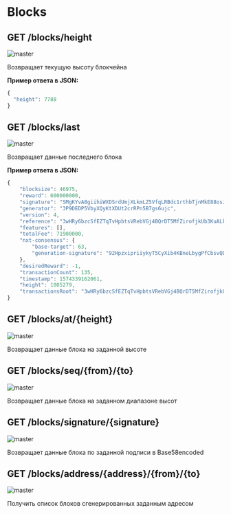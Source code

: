 # Blocks

## GET /blocks/height

![master](https://img.shields.io/badge/MAINNET-available-4bc51d.svg)

Возвращает текущую высоту блокчейна

**Пример ответа в JSON:**

```js
{
  "height": 7788
}
```

## GET /blocks/last

![master](https://img.shields.io/badge/MAINNET-available-4bc51d.svg)

Возвращает данные последнего блока

**Пример ответа в JSON:**

```js
{
    "blocksize": 46975,
    "reward": 600000000,
    "signature": "SMgKYvA8giihiWXDSrdUmjXLkmLZ5VfqLRBdc1rthbTjnMkE88osJfWeDjbQPySiNMfw38owiXx6g8kkVcDCKvk",
    "generator": "3P9DEDP5VbyXQyKtXDUt2crRPn5B7gs6ujc",
    "version": 4,
    "reference": "3wHRy6bzcSfEZTqTvHpbtsVRebVGj4BQrDT5MfZirofjkUb3KuALk9aHJtCcNJWXZfkpQUfpxB1GkqqMp5bf72bY",
    "features": [],
    "totalFee": 71900000,
    "nxt-consensus": {
        "base-target": 63,
        "generation-signature": "92HpzxipriiykyT5CyXib4KBneLbygPfCbsvQDqMdYfz"
    },
    "desiredReward": -1,
    "transactionCount": 135,
    "timestamp": 1574339162061,
    "height": 1805279,
    "transactionsRoot": "3wHRy6bzcSfEZTqTvHpbtsVRebVGj4BQrDT5MfZirofjkUb3KuALk9aHJtCcNJWXZfkpQUfpxB1GkqqMp5bf72bY",
}
```

## GET /blocks/at/{height}

![master](https://img.shields.io/badge/MAINNET-available-4bc51d.svg)

Возвращает данные блока на заданной высоте

## GET /blocks/seq/{from}/{to}

![master](https://img.shields.io/badge/MAINNET-available-4bc51d.svg)

Возвращает данные блока на заданном диапазоне высот

## GET /blocks/signature/{signature}

![master](https://img.shields.io/badge/MAINNET-available-4bc51d.svg)

Возвращает данные блока по заданной подписи в Base58encoded

## GET /blocks/address/{address}/{from}/{to}

![master](https://img.shields.io/badge/MAINNET-available-4bc51d.svg)

Получить список блоков сгенерированных заданным адресом
